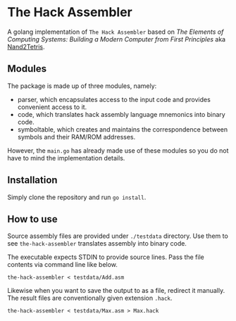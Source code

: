 # The Hack Assembler
A golang implementation of `The Hack Assembler` based on _The Elements of Computing Systems: Building a Modern Computer from First Principles_ aka [Nand2Tetris](https://www.nand2tetris.org/).

## Modules
The package is made up of three modules, namely:
- parser, which encapsulates access to the input code and provides convenient access to it.
- code, which translates hack assembly language mnemonics into binary code.
- symboltable, which creates and maintains the correspondence between symbols and their RAM/ROM addresses.

However, the `main.go` has already made use of these modules so you do not have to mind the implementation details.

## Installation
Simply clone the repository and run `go install`.

## How to use
Source assembly files are provided under `./testdata` directory. Use them to see `the-hack-assembler` translates assembly into binary code.

The executable expects STDIN to provide source lines. Pass the file contents via command line like below.
```
the-hack-assembler < testdata/Add.asm
```

Likewise when you want to save the output to as a file, redirect it manually. The result files are conventionally given extension `.hack`.
```
the-hack-assembler < testdata/Max.asm > Max.hack
```
